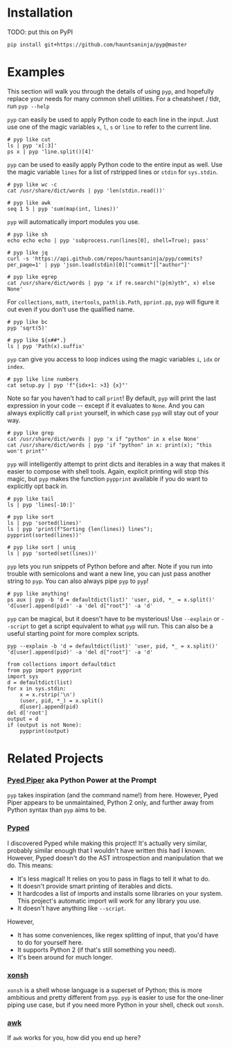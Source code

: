 # Installation

TODO: put this on PyPI

`pip install git+https://github.com/hauntsaninja/pyp@master`

# Examples

This section will walk you through the details of using `pyp`, and hopefully replace your needs
for many common shell utilities. For a cheatsheet / tldr, run `pyp --help`

`pyp` can easily be used to apply Python code to each line in the input. Just use one of the magic
variables `x`, `l`, `s` or `line` to refer to the current line.

```
# pyp like cut
ls | pyp 'x[:3]'
ps x | pyp 'line.split()[4]'
```

`pyp` can be used to easily apply Python code to the entire input as well. Use the magic variable
`lines` for a list of rstripped lines or `stdin` for `sys.stdin`.

```
# pyp like wc -c
cat /usr/share/dict/words | pyp 'len(stdin.read())'

# pyp like awk
seq 1 5 | pyp 'sum(map(int, lines))'
```

`pyp` will automatically import modules you use.

```
# pyp like sh
echo echo echo | pyp 'subprocess.run(lines[0], shell=True); pass'

# pyp like jq
curl -s 'https://api.github.com/repos/hauntsaninja/pyp/commits?per_page=1' | pyp 'json.load(stdin)[0]["commit"]["author"]'

# pyp like egrep
cat /usr/share/dict/words | pyp 'x if re.search("(p|m)yth", x) else None'
```

For `collections`, `math`, `itertools`, `pathlib.Path`, `pprint.pp`, `pyp` will figure it out even
if you don't use the qualified name.
```
# pyp like bc
pyp 'sqrt(5)'

# pyp like ${x##*.}
ls | pyp 'Path(x).suffix'
```

`pyp` can give you access to loop indices using the magic variables `i`, `idx` or `index`.

```
# pyp like line numbers
cat setup.py | pyp 'f"{idx+1: >3} {x}"'
```

Note so far you haven't had to call `print`! By default, `pyp` will print the last expression in
your code -- except if it evaluates to `None`. And you can always explicitly call `print` yourself,
in which case `pyp` will stay out of your way.

```
# pyp like grep
cat /usr/share/dict/words | pyp 'x if "python" in x else None'
cat /usr/share/dict/words | pyp 'if "python" in x: print(x); "this won't print"'
```

`pyp` will intelligently attempt to print dicts and iterables in a way that makes it easier to
compose with shell tools. Again, explicit printing will stop this magic, but `pyp` makes the
function `pypprint` available if you do want to explicitly opt back in.

```
# pyp like tail
ls | pyp 'lines[-10:]'

# pyp like sort
ls | pyp 'sorted(lines)'
ls | pyp 'print(f"Sorting {len(lines)} lines"); pypprint(sorted(lines))'

# pyp like sort | uniq
ls | pyp 'sorted(set(lines))'
```

`pyp` lets you run snippets of Python before and after. Note if you run into trouble with
semicolons and want a new line, you can just pass another string to `pyp`.
You can also always pipe `pyp` to `pyp`!

```
# pyp like anything!
ps aux | pyp -b 'd = defaultdict(list)' 'user, pid, *_ = x.split()' 'd[user].append(pid)' -a 'del d["root"]' -a 'd'
```

`pyp` can be magical, but it doesn't have to be mysterious! Use `--explain` or `--script` to get a
script equivalent to what `pyp` will run. This can also be a useful starting point for more complex
scripts.
```
pyp --explain -b 'd = defaultdict(list)' 'user, pid, *_ = x.split()' 'd[user].append(pid)' -a 'del d["root"]' -a 'd'

from collections import defaultdict
from pyp import pypprint
import sys
d = defaultdict(list)
for x in sys.stdin:
    x = x.rstrip('\n')
    (user, pid, *_) = x.split()
    d[user].append(pid)
del d['root']
output = d
if (output is not None):
    pypprint(output)
```

# Related Projects

### [Pyed Piper](https://code.google.com/archive/p/pyp/) aka  Python Power at the Prompt

`pyp` takes inspiration (and the command name!) from here.
However, Pyed Piper appears to be unmaintained, Python 2 only, and further away from Python syntax
than `pyp` aims to be.

### [Pyped](https://github.com/ksamuel/Pyped)

I discovered Pyped while making this project! It's actually very similar, probably similar enough
that I wouldn't have written this had I known. However, Pyped doesn't do the AST introspection
and manipulation that we do. This means:
- It's less magical! It relies on you to pass in flags to tell it what to do.
- It doesn't provide smart printing of iterables and dicts.
- It hardcodes a list of imports and installs some libraries on your system. This project's
automatic import will work for any library you use.
- It doesn't have anything like `--script`.

However,
- It has some conveniences, like regex splitting of input, that you'd have to do for yourself here.
- It supports Python 2 (if that's still something you need).
- It's been around for much longer.

### [xonsh](https://xon.sh/)

`xonsh` is a shell whose language is a superset of Python; this is more ambitious and pretty
different from `pyp`. `pyp` is easier to use for the one-liner piping use case, but if you need
more Python in your shell, check out `xonsh`.

### [awk](https://www.gnu.org/software/gawk/manual/gawk.html)

If `awk` works for you, how did you end up here?
